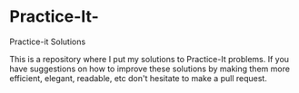 # Practice-It-
Practice-it Solutions

This is a repository where I put my solutions to Practice-It problems. 
If you have suggestions on how to improve these solutions by making them more efficient, elegant, readable, etc don't hesitate to make a pull request.
